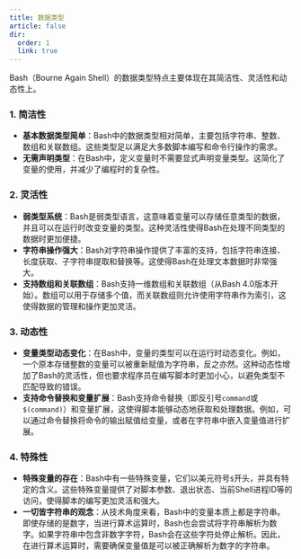 ```yaml
---
title: 数据类型
article: false
dir:
  order: 1
  link: true
---
```


Bash（Bourne Again Shell）的数据类型特点主要体现在其简洁性、灵活性和动态性上。

### 1. 简洁性

- **基本数据类型简单**：Bash中的数据类型相对简单，主要包括字符串、整数、数组和关联数组。这些类型足以满足大多数脚本编写和命令行操作的需求。
- **无需声明类型**：在Bash中，定义变量时不需要显式声明变量类型。这简化了变量的使用，并减少了编程时的复杂性。

### 2. 灵活性

- **弱类型系统**：Bash是弱类型语言，这意味着变量可以存储任意类型的数据，并且可以在运行时改变变量的类型。这种灵活性使得Bash在处理不同类型的数据时更加便捷。
- **字符串操作强大**：Bash对字符串操作提供了丰富的支持，包括字符串连接、长度获取、子字符串提取和替换等。这使得Bash在处理文本数据时非常强大。
- **支持数组和关联数组**：Bash支持一维数组和关联数组（从Bash 4.0版本开始）。数组可以用于存储多个值，而关联数组则允许使用字符串作为索引，这使得数据的管理和操作更加灵活。

### 3. 动态性

- **变量类型动态变化**：在Bash中，变量的类型可以在运行时动态变化。例如，一个原本存储整数的变量可以被重新赋值为字符串，反之亦然。这种动态性增加了Bash的灵活性，但也要求程序员在编写脚本时更加小心，以避免类型不匹配导致的错误。
- **支持命令替换和变量扩展**：Bash支持命令替换（即反引号``command``或`$(command)`）和变量扩展，这使得脚本能够动态地获取和处理数据。例如，可以通过命令替换将命令的输出赋值给变量，或者在字符串中嵌入变量值进行扩展。

### 4. 特殊性

- **特殊变量的存在**：Bash中有一些特殊变量，它们以美元符号`$`开头，并具有特定的含义。这些特殊变量提供了对脚本参数、退出状态、当前Shell进程ID等的访问，使得脚本的编写更加灵活和强大。
- **一切皆字符串的观念**：从技术角度来看，Bash中的变量本质上都是字符串。即使存储的是数字，当进行算术运算时，Bash也会尝试将字符串解析为数字。如果字符串中包含非数字字符，Bash会在这些字符处停止解析。因此，在进行算术运算时，需要确保变量值是可以被正确解析为数字的字符串。

